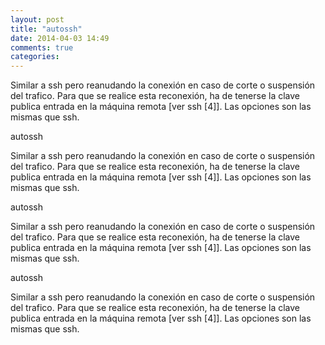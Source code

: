 ```yaml
---
layout: post
title: "autossh"
date: 2014-04-03 14:49
comments: true
categories: 
---
```

Similar a ssh pero reanudando la conexión en caso de corte o suspensión del trafico. Para que se realice esta reconexión, ha de tenerse la clave publica entrada en la máquina remota [ver ssh [4]]. Las opciones son las mismas que ssh. 

autossh 

Similar a ssh pero reanudando la conexión en caso de corte o suspensión del trafico. Para que se realice esta reconexión, ha de tenerse la clave publica entrada en la máquina remota [ver ssh [4]]. Las opciones son las mismas que ssh. 

autossh 

Similar a ssh pero reanudando la conexión en caso de corte o suspensión del trafico. Para que se realice esta reconexión, ha de tenerse la clave publica entrada en la máquina remota [ver ssh [4]]. Las opciones son las mismas que ssh. 

autossh 

Similar a ssh pero reanudando la conexión en caso de corte o suspensión del trafico. Para que se realice esta reconexión, ha de tenerse la clave publica entrada en la máquina remota [ver ssh [4]]. Las opciones son las mismas que ssh. 

